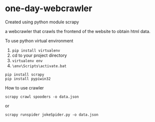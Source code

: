 # one-day-webcrawler
Created using python module scrapy

a webcrawler that crawls the frontend of the website to obtain html data.

To use python virtual environment
1. `pip install virtualenv`
2. cd to your project directory
3. `virtualenv env`
4. `\env\Scripts\activate.bat`


```
pip install scrapy
pip install pypiwin32
```

How to use crawler 

`scrapy crawl spooders -o data.json`

or

`scrapy runspider jokeSpider.py -o data.json`

